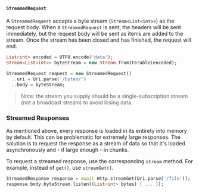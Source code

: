 

#### `StreamedRequest`
A `StreamedRequest` accepts a byte stream (`Stream<List<int>>`) as the request
body. When a `StreamedRequest` is sent, the headers will be sent immediately,
but the request body will be sent as items are added to the stream. Once the
stream has been closed and has finished, the request will end.

```dart
List<int> encoded = UTF8.encode('data');
Stream<List<int>> byteStream = new Stream.fromIterable(encoded);

StreamedRequest request = new StreamedRequest()
  ..uri = Uri.parse('/bytes/')
  ..body = byteStream;
```

> Note: the stream you supply should be a single-subscription stream (not a
> broadcast stream) to avoid losing data.


### Streamed Responses
As mentioned above, every response is loaded in its entirety into memory by
default. This can be problematic for extremely large responses. The solution is
to request the response as a stream of data so that it's loaded asynchronously
and - if large enough - in chunks.

To request a streamed response, use the corresponding `stream` method. For
example, instead of `get()`, use `streamGet()`.

```dart
StreamedResponse response = await Http.streamGet(Uri.parse('/file'));
response.body.byteStream.listen((List<int> bytes) { ... });
```
